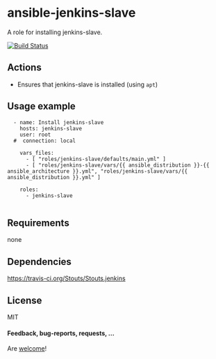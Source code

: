 ansible-jenkins-slave
====================

A role for installing jenkins-slave.

[![Build Status](https://api.travis-ci.org/AlbanAndrieu/ansible-jenkins-slave.png?branch=master)](https://travis-ci.org/AlbanAndrieu/ansible-jenkins-slave)

## Actions

- Ensures that jenkins-slave is installed (using `apt`)

Usage example
------------

```
  - name: Install jenkins-slave
    hosts: jenkins-slave
    user: root
  #  connection: local

    vars_files:
      - [ "roles/jenkins-slave/defaults/main.yml" ]
      - [ "roles/jenkins-slave/vars/{{ ansible_distribution }}-{{ ansible_architecture }}.yml", "roles/jenkins-slave/vars/{{ ansible_distribution }}.yml" ]
      
    roles:
      - jenkins-slave      
      
```

Requirements
------------

none

Dependencies
------------

https://travis-ci.org/Stouts/Stouts.jenkins

License
-------

MIT

#### Feedback, bug-reports, requests, ...

Are [welcome](https://github.com/AlbanAndrieu/ansible-jenkins-slave/issues)!
